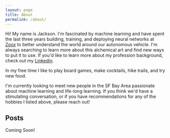 ```yaml
---
layout: page
title: About
permalink: /about/
---
```


Hi! My name is Jackson. I'm fascinated by machine learning and have spent the
last three years building, training, and deploying neural networks at
[Zoox](https://zoox.com/) to better understand the world around our autonomous
vehicle. I'm always searching to learn more about this alchemical art and find
new ways to put it to use. If you'd like to learn more about my profession
background, check out my [Linkedin](https://www.linkedin.com/in/jackson-waschura/).

In my free time I like to play board games, make cocktails, hike trails, and
try new food.

I'm currently looking to meet new people in the SF Bay Area passionate about
machine learning and life-long learning. If you think we'd have a stimulating
conversation, or if you have recommendations for any of the hobbies I listed
above, please reach out!

## Posts

Coming Soon!
